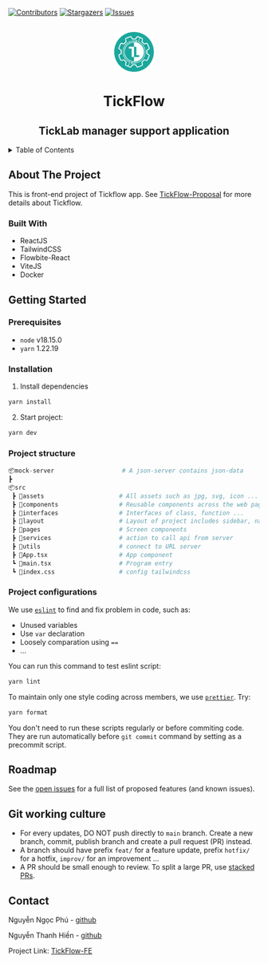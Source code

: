 <a name="readme-top"></a>

[![Contributors][contributors-shield]][contributors-url]
[![Stargazers][stars-shield]][stars-url]
[![Issues][issues-shield]][issues-url]

<br />
<div align="center">
  <a href="https://github.com/TickLabVN/TickFlow-FE">
    <img src="public/TickLab-logo.svg" alt="Logo" width="80" height="80">
  </a>

<h1 align="center">TickFlow</h1>

  <h2 align="center">
    TickLab manager support application
  </h2>
</div>

<!-- TABLE OF CONTENTS -->
<details>
  <summary>Table of Contents</summary>
  <ol>
    <li>
      <a href="#about-the-project">About The Project</a>
      <ul>
        <li><a href="#built-with">Built With</a></li>
      </ul>
    </li>
    <li>
      <a href="#getting-started">Getting Started</a>
      <ul>
        <li><a href="#prerequisites">Prerequisites</a></li>
        <li><a href="#installation">Installation</a></li>
        <li><a href="#project-structure">Project structure</a></li>
        <li><a href="#project-configurations">Project configurations</a></li>
      </ul>
    </li>
    <li><a href="#roadmap">Roadmap</a></li>
    <li><a href="#git-working-culture">Git working culture</a></li>
    <li><a href="#contact">Contact</a></li>
  </ol>
</details>

<!-- ABOUT THE PROJECT -->

## About The Project

This is front-end project of Tickflow app. See [TickFlow-Proposal](https://www.overleaf.com/read/fyjqbftxjmhz) for more details about Tickflow.

### Built With

- ReactJS
- TailwindCSS
- Flowbite-React
- ViteJS
- Docker

<!-- GETTING STARTED -->

## Getting Started

### Prerequisites

- `node` v18.15.0
- `yarn` 1.22.19

### Installation

1. Install dependencies

```sh
yarn install
```

2. Start project:

```sh
yarn dev
```

### Project structure

```py
📦mock-server                   # A json-server contains json-data
┣
📦src
 ┣ 📂assets                     # All assets such as jpg, svg, icon ... goes here
 ┣ 📂components                 # Reusable components across the web page
 ┣ 📂interfaces                 # Interfaces of class, function ...
 ┣ 📂layout                     # Layout of project includes sidebar, navbar,...
 ┣ 📂pages                      # Screen components
 ┣ 📂services                   # action to call api from server
 ┣ 📂utils                      # connect to URL server
 ┣ 📜App.tsx                    # App component
 ┗ 📜main.tsx                   # Program entry
 ┗ 📜index.css                  # config tailwindcss
```

### Project configurations

We use [`eslint`](https://eslint.org/) to find and fix problem in code, such as:

- Unused variables
- Use `var` declaration
- Loosely comparation using `==`
- ...

You can run this command to test eslint script:

```bash
yarn lint
```

To maintain only one style coding across members, we use [`prettier`](https://prettier.io/). Try:

```bash
yarn format
```

You don't need to run these scripts regularly or before commiting code. They are run automatically before `git commit` command by setting as a precommit script.

<!-- ROADMAP -->

## Roadmap

See the [open issues](https://github.com/TickLabVN/TickFlow-FE/issues) for a full list of proposed features (and known issues).

<!-- GIT-WORKING-CULTURE -->

## Git working culture

- For every updates, DO NOT push directly to `main` branch. Create a new branch, commit, publish branch and create a pull request (PR) instead.
- A branch should have prefix `feat/` for a feature update, prefix `hotfix/` for a hotfix, `improv/` for an improvement ...
- A PR should be small enough to review. To split a large PR, use [stacked PRs](https://blog.logrocket.com/using-stacked-pull-requests-in-github/).

<!-- CONTACT -->

## Contact

Nguyễn Ngọc Phú - [github](https://github.com/ngyngcphu)

Nguyễn Thanh Hiền - [github](https://github.com/amyranotamirror)

Project Link: [TickFlow-FE](https://github.com/TickLabVN/TickFlow-FE)

<!-- MARKDOWN LINKS & IMAGES -->
<!-- https://www.markdownguide.org/basic-syntax/#reference-style-links -->

[contributors-shield]: https://img.shields.io/github/contributors/TickLabVN/TickFlow-FE?style=for-the-badge
[contributors-url]: https://github.com/TickLabVN/TickFlow-FE/graphs/contributors
[stars-shield]: https://img.shields.io/github/stars/TickLabVN/TickFlow-FE?style=for-the-badge
[stars-url]: https://github.com/TickLabVN/TickFlow-FE/stargazers
[issues-shield]: https://img.shields.io/github/issues/TickLabVN/TickFlow-FE?style=for-the-badge
[issues-url]: https://github.com/TickLabVN/TickFlow-FE/issues
